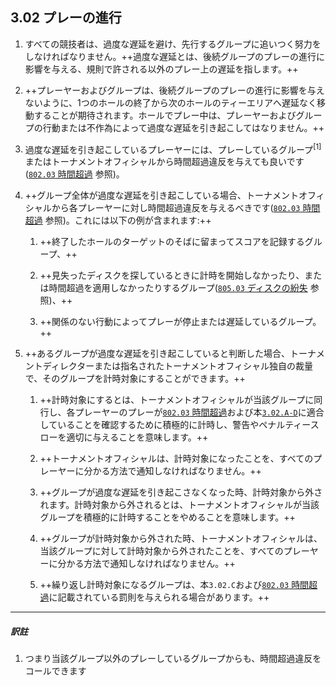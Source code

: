 ## 3.02 プレーの進行

1. すべての競技者は、過度な遅延を避け、先行するグループに追いつく努力をしなければなりません。++過度な遅延とは、後続グループのプレーの進行に影響を与える、規則で許される以外のプレー上の遅延を指します。++

1. ++プレーヤーおよびグループは、後続グループのプレーの進行に影響を与えないように、1つのホールの終了から次のホールのティーエリアへ遅延なく移動することが期待されます。ホールでプレー中は、プレーヤーおよびグループの行動または不作為によって過度な遅延を引き起こしてはなりません。++

1. 過度な遅延を引き起こしているプレーヤーには、プレーしているグループ<sup>[1]</sup>またはトーナメントオフィシャルから時間超過違反を与えても良いです([`802.03` 時間超過]() 参照)。

1. ++グループ全体が過度な遅延を引き起こしている場合、トーナメントオフィシャルから各プレーヤーに対し時間超過違反を与えるべきです([`802.03` 時間超過]() 参照)。これには以下の例が含まれます:++

    1. ++終了したホールのターゲットのそばに留まってスコアを記録するグループ、++

    1. ++見失ったディスクを探しているときに計時を開始しなかったり、または時間超過を適用しなかったりするグループ([`805.03` ディスクの紛失]() 参照)、++

    1. ++関係のない行動によってプレーが停止または遅延しているグループ。++

1. ++あるグループが過度な遅延を引き起こしていると判断した場合、トーナメントディレクターまたは指名されたトーナメントオフィシャル独自の裁量で、そのグループを計時対象にすることができます。++

    1. ++計時対象にするとは、トーナメントオフィシャルが当該グループに同行し、各プレーヤーのプレーが[`802.03` 時間超過]()および本[`3.02.A-D`]()に適合していることを確認するために積極的に計時し、警告やペナルティースローを適切に与えることを意味します。++

    1. ++トーナメントオフィシャルは、計時対象になったことを、すべてのプレーヤーに分かる方法で通知しなければなりません。++

    1. ++グループが過度な遅延を引き起こさなくなった時、計時対象から外されます。計時対象から外されるとは、トーナメントオフィシャルが当該グループを積極的に計時することをやめることを意味します。++

    1. ++グループが計時対象から外された時、トーナメントオフィシャルは、当該グループに対して計時対象から外されたことを、すべてのプレーヤーに分かる方法で通知しなければなりません。++

    1. ++繰り返し計時対象になるグループは、本`3.02.C`および[`802.03` 時間超過]()に記載されている罰則を与えられる場合があります。++

___
##### 訳註

1. つまり当該グループ以外のプレーしているグループからも、時間超過違反をコールできます